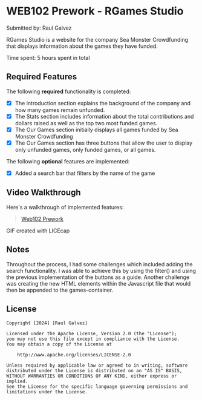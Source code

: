 # WEB102 Prework - RGames Studio

Submitted by: Raul Galvez

RGames Studio is a website for the company Sea Monster Crowdfunding that displays information about the games they have funded.

Time spent: 5 hours spent in total

## Required Features

The following **required** functionality is completed:

- [x] The introduction section explains the background of the company and how many games remain unfunded.
- [x] The Stats section includes information about the total contributions and dollars raised as well as the top two most funded games.
- [x] The Our Games section initially displays all games funded by Sea Monster Crowdfunding
- [x] The Our Games section has three buttons that allow the user to display only unfunded games, only funded games, or all games.

The following **optional** features are implemented:

- [x] Added a search bar that filters by the name of the game

## Video Walkthrough

Here's a walkthrough of implemented features:

<blockquote class="imgur-embed-pub" lang="en" data-id="a/ZBikL4i" data-context="false" ><a href="//imgur.com/a/ZBikL4i">Web102 Prework</a></blockquote>
<!-- Replace this with whatever GIF tool you used! -->
GIF created with LICEcap
<!-- Recommended tools:
[Kap](https://getkap.co/) for macOS
[ScreenToGif](https://www.screentogif.com/) for Windows
[peek](https://github.com/phw/peek) for Linux. -->

## Notes
Throughout the process, I had some challenges which included adding the search functionality. I was able to achieve this by using the filter() and using the previous implementation of the buttons as a guide. Another challenge was creating the new HTML elements within the Javascript file that would then be appended to the games-container. 
## License

    Copyright [2024] [Raul Galvez]

    Licensed under the Apache License, Version 2.0 (the "License");
    you may not use this file except in compliance with the License.
    You may obtain a copy of the License at

        http://www.apache.org/licenses/LICENSE-2.0

    Unless required by applicable law or agreed to in writing, software
    distributed under the License is distributed on an "AS IS" BASIS,
    WITHOUT WARRANTIES OR CONDITIONS OF ANY KIND, either express or implied.
    See the License for the specific language governing permissions and
    limitations under the License.
